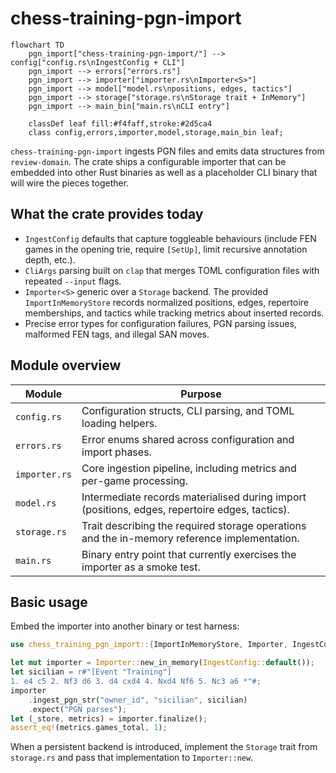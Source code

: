 # chess-training-pgn-import

```mermaid
flowchart TD
    pgn_import["chess-training-pgn-import/"] --> config["config.rs\nIngestConfig + CLI"]
    pgn_import --> errors["errors.rs"]
    pgn_import --> importer["importer.rs\nImporter<S>"]
    pgn_import --> model["model.rs\npositions, edges, tactics"]
    pgn_import --> storage["storage.rs\nStorage trait + InMemory"]
    pgn_import --> main_bin["main.rs\nCLI entry"]

    classDef leaf fill:#f4faff,stroke:#2d5ca4
    class config,errors,importer,model,storage,main_bin leaf;
```

`chess-training-pgn-import` ingests PGN files and emits data structures from `review-domain`. The crate ships a configurable importer that can be embedded into other Rust binaries as well as a placeholder CLI binary that will wire the pieces together.

## What the crate provides today

* `IngestConfig` defaults that capture toggleable behaviours (include FEN games in the opening trie, require `[SetUp]`, limit recursive annotation depth, etc.).
* `CliArgs` parsing built on `clap` that merges TOML configuration files with repeated `--input` flags.
* `Importer<S>` generic over a `Storage` backend. The provided `ImportInMemoryStore` records normalized positions, edges, repertoire memberships, and tactics while tracking metrics about inserted records.
* Precise error types for configuration failures, PGN parsing issues, malformed FEN tags, and illegal SAN moves.

## Module overview

| Module | Purpose |
| --- | --- |
| `config.rs` | Configuration structs, CLI parsing, and TOML loading helpers. |
| `errors.rs` | Error enums shared across configuration and import phases. |
| `importer.rs` | Core ingestion pipeline, including metrics and per-game processing. |
| `model.rs` | Intermediate records materialised during import (positions, edges, repertoire edges, tactics). |
| `storage.rs` | Trait describing the required storage operations and the in-memory reference implementation. |
| `main.rs` | Binary entry point that currently exercises the importer as a smoke test. |

## Basic usage

Embed the importer into another binary or test harness:

```rust
use chess_training_pgn_import::{ImportInMemoryStore, Importer, IngestConfig};

let mut importer = Importer::new_in_memory(IngestConfig::default());
let sicilian = r#"[Event "Training"]
1. e4 c5 2. Nf3 d6 3. d4 cxd4 4. Nxd4 Nf6 5. Nc3 a6 *"#;
importer
    .ingest_pgn_str("owner_id", "sicilian", sicilian)
    .expect("PGN parses");
let (_store, metrics) = importer.finalize();
assert_eq!(metrics.games_total, 1);
```

When a persistent backend is introduced, implement the `Storage` trait from `storage.rs` and pass that implementation to `Importer::new`.
